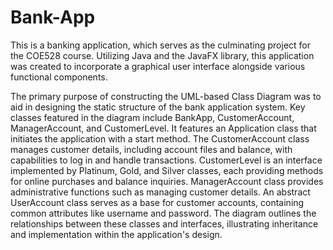 # Bank-App
This is a banking application, which serves as the culminating project for the COE528 course. Utilizing Java and the JavaFX library, this application was created to incorporate a graphical user interface alongside various functional components.

The primary purpose of constructing the UML-based Class Diagram was to aid in designing the static structure of the bank application system. Key classes featured in the diagram include BankApp, CustomerAccount, ManagerAccount, and CustomerLevel. It features an Application class that initiates the application with a start method. The CustomerAccount class manages customer details, including account files and balance, with capabilities to log in and handle transactions. CustomerLevel is an interface implemented by Platinum, Gold, and Silver classes, each providing methods for online purchases and balance inquiries. ManagerAccount class provides administrative functions such as managing customer details. An abstract UserAccount class serves as a base for customer accounts, containing common attributes like username and password. The diagram outlines the relationships between these classes and interfaces, illustrating inheritance and implementation within the application's design.
